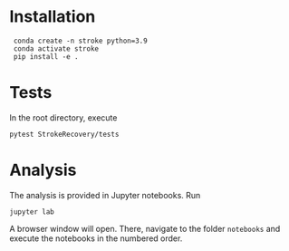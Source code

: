 # Installation

```
 conda create -n stroke python=3.9
 conda activate stroke
 pip install -e .
 ```

# Tests
In the root directory, execute

 ```
pytest StrokeRecovery/tests
 ```

# Analysis
 The analysis is provided in Jupyter notebooks. Run

 ```
jupyter lab
 ```
 
A browser window will open. There, navigate to the folder `notebooks` and execute the notebooks in the numbered order.
